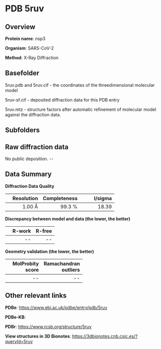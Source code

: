 # PDB 5ruv

## Overview

**Protein name**: nsp3

**Organism**: SARS-CoV-2

**Method**: X-Ray Diffraction



## Basefolder

5ruv.pdb and 5ruv.cif - the coordinates of the threedimensional molecular model

5ruv-sf.cif - deposited diffraction data for this PDB entry

5ruv.mtz - structure factors after automatic refinement of molecular model against the diffraction data.

## Subfolders









## Raw diffraction data

No public deposition. --<br> 

## Data Summary
**Diffraction Data Quality**

|   | Resolution | Completeness| I/sigma |
|---|-------------:|----------------:|--------------:|
|   |1.00 Å|99.3  %|<img width=50/>18.39|

**Discrepancy between model and data (the lower, the better)**

|   | **R-work**| **R-free**   
|---|-------------:|----------------:|           
||--|--|

**Geometry validation (the lower, the better)**

|   |**MolProbity<br>score**| **Ramachandran<br>outliers** 
|---|-------------:|----------------:|
||--|--|

 

 



## Other relevant links 
**PDBe**:  https://www.ebi.ac.uk/pdbe/entry/pdb/5ruv

**PDBe-KB**:  
 
**PDBr**: https://www.rcsb.org/structure/5ruv 

**View structures in 3D Bionotes**: https://3dbionotes.cnb.csic.es/?queryId=5ruv

